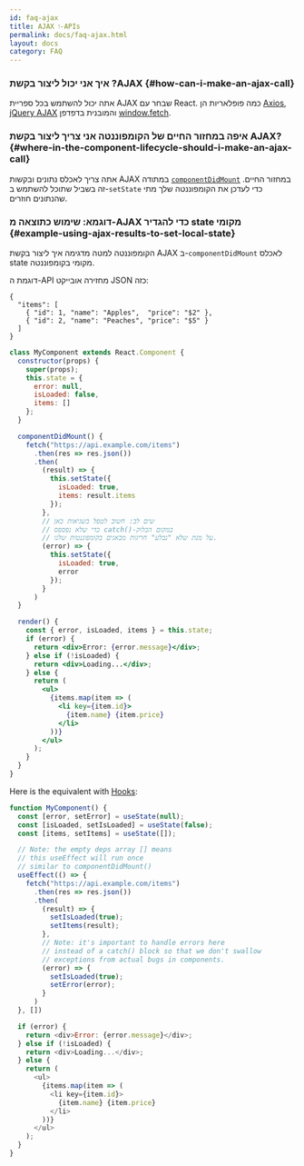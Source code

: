 ```yaml
---
id: faq-ajax
title: AJAX ו-APIs
permalink: docs/faq-ajax.html
layout: docs
category: FAQ
---
```


### איך אני יכול ליצור בקשת ?AJAX {#how-can-i-make-an-ajax-call}

אתה יכול להשתמש בכל ספריית AJAX שבחר עם React. כמה פופלאריות הן [Axios](https://github.com/axios/axios), [jQuery AJAX](https://api.jquery.com/jQuery.ajax/) והמובנית בדפדפן [window.fetch](https://developer.mozilla.org/en-US/docs/Web/API/Fetch_API).

### איפה במחזור החיים של הקומפוננטה אני צריך ליצור בקשת AJAX? {#where-in-the-component-lifecycle-should-i-make-an-ajax-call}

אתה צריך לאכלס נתונים ובקשות AJAX במתודה [`componentDidMount`](/docs/react-component.html#mounting) במחזור החיים.
זה בשביל שתוכל להשתמש ב-`setState` כדי לעדכן את הקומפוננטה שלך מתי שהנתונים חוזרים.

### דוגמא: שימוש כתוצאה מ-AJAX כדי להגדיר state מקומי {#example-using-ajax-results-to-set-local-state}

הקומפוננטה למטה מדגימה איך ליצור בקשת AJAX ב-`componentDidMount` לאכלס state מקומי בקומפוננטה.

דוגמת ה-API מחזירה אובייקט JSON כזה:

```
{
  "items": [
    { "id": 1, "name": "Apples",  "price": "$2" },
    { "id": 2, "name": "Peaches", "price": "$5" }
  ] 
}
```

```jsx
class MyComponent extends React.Component {
  constructor(props) {
    super(props);
    this.state = {
      error: null,
      isLoaded: false,
      items: []
    };
  }

  componentDidMount() {
    fetch("https://api.example.com/items")
      .then(res => res.json())
      .then(
        (result) => {
          this.setState({
            isLoaded: true,
            items: result.items
          });
        },
        // שים לב: חשוב לטפל בשגיאות כאן
        // כדי שלא נפספס catch()-במקום הבלוק
        // על מנת שלא "נבלע" חריגות מבאגים בקומפוננטות שלנו.
        (error) => {
          this.setState({
            isLoaded: true,
            error
          });
        }
      )
  }

  render() {
    const { error, isLoaded, items } = this.state;
    if (error) {
      return <div>Error: {error.message}</div>;
    } else if (!isLoaded) {
      return <div>Loading...</div>;
    } else {
      return (
        <ul>
          {items.map(item => (
            <li key={item.id}>
              {item.name} {item.price}
            </li>
          ))}
        </ul>
      );
    }
  }
}
```

Here is the equivalent with [Hooks](https://reactjs.org/docs/hooks-intro.html): 

```js
function MyComponent() {
  const [error, setError] = useState(null);
  const [isLoaded, setIsLoaded] = useState(false);
  const [items, setItems] = useState([]);

  // Note: the empty deps array [] means
  // this useEffect will run once
  // similar to componentDidMount()
  useEffect(() => {
    fetch("https://api.example.com/items")
      .then(res => res.json())
      .then(
        (result) => {
          setIsLoaded(true);
          setItems(result);
        },
        // Note: it's important to handle errors here
        // instead of a catch() block so that we don't swallow
        // exceptions from actual bugs in components.
        (error) => {
          setIsLoaded(true);
          setError(error);
        }
      )
  }, [])

  if (error) {
    return <div>Error: {error.message}</div>;
  } else if (!isLoaded) {
    return <div>Loading...</div>;
  } else {
    return (
      <ul>
        {items.map(item => (
          <li key={item.id}>
            {item.name} {item.price}
          </li>
        ))}
      </ul>
    );
  }
}
```
